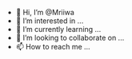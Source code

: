 - 👋 Hi, I’m @Mriiwa
- 👀 I’m interested in ...
- 🌱 I’m currently learning ...
- 💞️ I’m looking to collaborate on ...
- 📫 How to reach me ...

<!---
Mriiwa/Mriiwa is a ✨ special ✨ repository because its `README.md` (this file) appears on your GitHub profile.
You can click the Preview link to take a look at your changes.
--->
